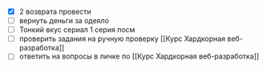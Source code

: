- [x] 2 возврата провести
- [ ] вернуть деньги за одеяло
- [ ] Тонкий вкус сериал 1 серия посм
- [ ] проверить задания на ручную проверку [[Курс Хардкорная веб-разработка]]
- [ ] ответить на вопросы в личке по [[Курс Хардкорная веб-разработка]]